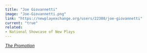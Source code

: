 ```yaml
---
title: "Joe Giovannetti"
image: "Joe-Giovannetti.png"
link: "https://newplayexchange.org/users/22308/joe-giovannetti"
current: "true"
related:
- National Showcase of New Plays
---
```


<a href="https://newplayexchange.org/plays/219701/promotion" target="_blank" rel="nofollow">*The Promotion*</a>

